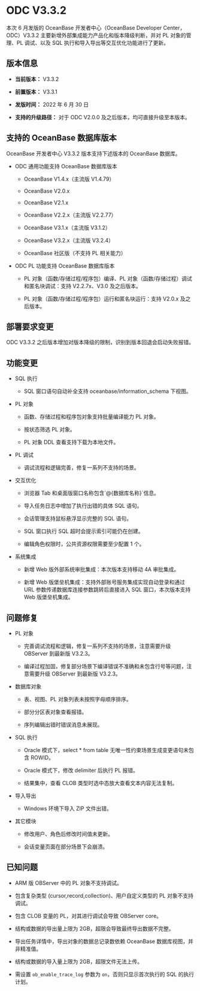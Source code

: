 ODC V3.3.2 
===============================

本次 6 月发版的 OceanBase 开发者中心（OceanBase Developer Center，ODC）V3.3.2 主要新增外部集成能力产品化和版本降级判断，并对 PL 对象的管理、PL 调试、以及 SQL 执行和导入导出等交互优化功能进行了更新。

版本信息 
-------------------------

* **当前版本：** V3.3.2

  

* **前置版本：** V3.3.1

  

* **发版时间：** 2022 年 6 月 30 日

  

* **支持的升级路径：** 对于 ODC V2.0.0 及之后版本，均可直接升级至本版本。

  




支持的 OceanBase 数据库版本 
----------------------------------------

OceanBase 开发者中心 V3.3.2 版本支持下述版本的 OceanBase 数据库。

* ODC 通用功能支持 OceanBase 数据库版本

  * OceanBase V1.4.x（主流版 V1.4.79）

    
  
  * OceanBase V2.0.x

    
  
  * OceanBase V2.1.x

    
  
  * OceanBase V2.2.x（主流版 V2.2.77）

    
  
  * OceanBase V3.1.x（主流版 V3.1.2）

    
  
  * OceanBase V3.2.x（主流版 V3.2.4）

    
  
  * OceanBase 社区版（不支持 PL 相关能力）

    
  

  

* ODC PL 功能支持 OceanBase 数据库版本

  * PL 对象（函数/存储过程/程序包）编译、PL 对象（函数/存储过程）调试和匿名块调试：支持 V2.2.7x、V3.0 及之后版本。

    
  
  * PL 对象（函数/存储过程/程序包）运行和匿名块运行：支持 V2.0.x 及之后版本。

    
  

  




部署要求变更 
---------------------------

ODC V3.3.2 之后版本增加对版本降级的限制，识别到版本回退会启动失败报错。

功能变更 
-------------------------

* SQL 执行

  * SQL 窗口语句自动补全支持 oceanbase/information_schema 下视图。

    
  

  

* PL 对象

  * 函数、存储过程和程序包对象支持批量编译能力 PL 对象。

    
  
  * 按状态筛选 PL 对象。

    
  
  * PL 对象 DDL 查看支持下载为本地文件。

    
  

  

* PL 调试

  * 调试流程和逻辑完善，修复一系列不支持的场景。

    
  

  

* 交互优化

  * 浏览器 Tab 和桌面版窗口名称包含\`@{数据库名称}\`信息。

    
  
  * 导入任务日志中增加了执行出错的具体 SQL 语句。

    
  
  * 会话管理支持鼠标悬浮显示完整的 SQL 语句。

    
  
  * SQL 窗口执行 SQL 超时会提示索引可能仍在创建。

    
  
  * 编辑角色权限时，公共资源权限需要至少配置 1 个。

    
  

  

* 系统集成

  * 新增 Web 版外部系统审批集成：本次版本支持移动 4A 审批集成。

    
  
  * 新增 Web 版堡垒机集成：支持外部账号服务集成实现自动登录和通过 URL 参数传递数据库连接参数跳转后直接进入 SQL 窗口，本次版本支持 Web 版堡垒机集成。

    
  

  




问题修复 
-------------------------

* PL 对象

  * 完善调试流程和逻辑，修复一系列不支持的场景，注意需要升级 OBServer 到最新版 V3.2.3。

    
  
  * 编译过程加固，修复部分场景下编译错误不准确和未包含行号等问题，注意需要升级 OBServer 到最新版 V3.2.3。

    
  

  

* 数据库对象

  * 表、视图、PL 对象列表未按照字母顺序排序。

    
  
  * 部分分区表对象查看报错。

    
  
  * 序列编辑出错时错误消息未展现。

    
  

  

* SQL 执行

  * Oracle 模式下，select \* from table 无唯一性约束场景生成变更语句未包含 ROWID。

    
  
  * Oracle 模式下，修改 delimiter 后执行 PL 报错。

    
  
  * 结果集中，查看 CLOB 类型时选中态放大查看文本内容无法复制。

    
  

  

* 导入导出

  * Windows 环境下导入 ZIP 文件出错。

    
  

  

* 其它模块

  * 修改用户、角色后修改时间值未更新。

    
  
  * 会话变量页面在部分场景下会崩溃。

    
  

  




已知问题 
-------------------------

* ARM 版 OBServer 中的 PL 对象不支持调试。

  

* 包含复杂类型 (cursor,record,collection)、用户自定义类型的 PL 对象不支持调试。

  

* 包含 CLOB 变量的 PL，对其进行调试会导致 OBServer core。

  

* 结构或数据的导出量上限为 2GB，超限会导致最终导出数据不完整。

  

* 导出任务详情中，导出对象的数据总记录数依赖 OceanBase 数据库视图，并非精准值。

  

* 结构或数据的导入量上限为 2GB，超限文件无法上传。

  

* 需设置 `ob_enable_trace_log` 参数为 `on`，否则只显示首次执行的 SQL 的执行计划。





